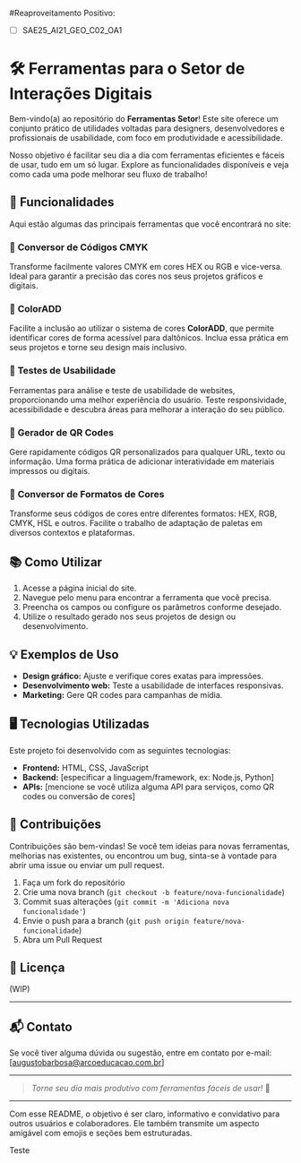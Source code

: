 #Reaproveitamento Positivo:

- [ ] SAE25_AI21_GEO_C02_OA1

# 🛠️ Ferramentas para o Setor de Interações Digitais

Bem-vindo(a) ao repositório do **Ferramentas Setor**! Este site oferece um conjunto prático de utilidades voltadas para designers, desenvolvedores e profissionais de usabilidade, com foco em produtividade e acessibilidade.

Nosso objetivo é facilitar seu dia a dia com ferramentas eficientes e fáceis de usar, tudo em um só lugar. Explore as funcionalidades disponíveis e veja como cada uma pode melhorar seu fluxo de trabalho!

## 🚀 Funcionalidades

Aqui estão algumas das principais ferramentas que você encontrará no site:

### 🎨 **Conversor de Códigos CMYK**

Transforme facilmente valores CMYK em cores HEX ou RGB e vice-versa. Ideal para garantir a precisão das cores nos seus projetos gráficos e digitais.

### 🎨 **ColorADD**

Facilite a inclusão ao utilizar o sistema de cores **ColorADD**, que permite identificar cores de forma acessível para daltônicos. Inclua essa prática em seus projetos e torne seu design mais inclusivo.

### 📱 **Testes de Usabilidade**

Ferramentas para análise e teste de usabilidade de websites, proporcionando uma melhor experiência do usuário. Teste responsividade, acessibilidade e descubra áreas para melhorar a interação do seu público.

### 📲 **Gerador de QR Codes**

Gere rapidamente códigos QR personalizados para qualquer URL, texto ou informação. Uma forma prática de adicionar interatividade em materiais impressos ou digitais.

### 🎨 **Conversor de Formatos de Cores**

Transforme seus códigos de cores entre diferentes formatos: HEX, RGB, CMYK, HSL e outros. Facilite o trabalho de adaptação de paletas em diversos contextos e plataformas.

## 📚 Como Utilizar

1. Acesse a página inicial do site.
2. Navegue pelo menu para encontrar a ferramenta que você precisa.
3. Preencha os campos ou configure os parâmetros conforme desejado.
4. Utilize o resultado gerado nos seus projetos de design ou desenvolvimento.

## 💡 Exemplos de Uso

- **Design gráfico:** Ajuste e verifique cores exatas para impressões.
- **Desenvolvimento web:** Teste a usabilidade de interfaces responsivas.
- **Marketing:** Gere QR codes para campanhas de mídia.

## 🖥️ Tecnologias Utilizadas

Este projeto foi desenvolvido com as seguintes tecnologias:

- **Frontend:** HTML, CSS, JavaScript
- **Backend:** [especificar a linguagem/framework, ex: Node.js, Python]
- **APIs:** [mencione se você utiliza alguma API para serviços, como QR codes ou conversão de cores]

## 🤝 Contribuições

Contribuições são bem-vindas! Se você tem ideias para novas ferramentas, melhorias nas existentes, ou encontrou um bug, sinta-se à vontade para abrir uma issue ou enviar um pull request.

1. Faça um fork do repositório
2. Crie uma nova branch (`git checkout -b feature/nova-funcionalidade`)
3. Commit suas alterações (`git commit -m 'Adiciona nova funcionalidade'`)
4. Envie o push para a branch (`git push origin feature/nova-funcionalidade`)
5. Abra um Pull Request

## 📄 Licença

(WIP)

---

## 📬 Contato

Se você tiver alguma dúvida ou sugestão, entre em contato por e-mail: [augustobarbosa@arcoeducacao.com.br]

---

> _Torne seu dia mais produtivo com ferramentas fáceis de usar!_ 🌟

---

Com esse README, o objetivo é ser claro, informativo e convidativo para outros usuários e colaboradores. Ele também transmite um aspecto amigável com emojis e seções bem estruturadas.

Teste

